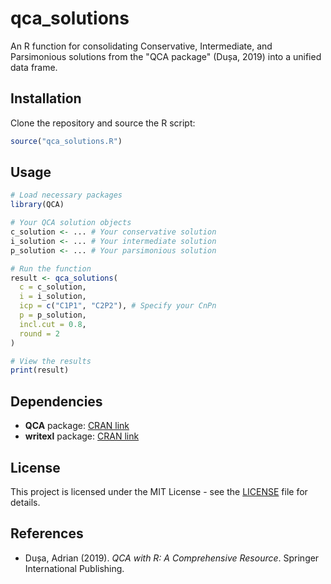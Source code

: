 # qca_solutions

An R function for consolidating Conservative, Intermediate, and Parsimonious solutions from the "QCA package" (Dușa, 2019) into a unified data frame.

## Installation

Clone the repository and source the R script:

```r
source("qca_solutions.R")
```

## Usage

```r
# Load necessary packages
library(QCA)

# Your QCA solution objects
c_solution <- ... # Your conservative solution
i_solution <- ... # Your intermediate solution
p_solution <- ... # Your parsimonious solution

# Run the function
result <- qca_solutions(
  c = c_solution,
  i = i_solution,
  icp = c("C1P1", "C2P2"), # Specify your CnPn
  p = p_solution,
  incl.cut = 0.8,
  round = 2
)

# View the results
print(result)
```

## Dependencies

- **QCA** package: [CRAN link](https://cran.r-project.org/package=QCA)
- **writexl** package: [CRAN link](https://CRAN.R-project.org/package=writexl)

## License

This project is licensed under the MIT License - see the [LICENSE](https://github.com/marisguia/qca_solutions/blob/master/LICENSE) file for details.

## References

- Dușa, Adrian (2019). *QCA with R: A Comprehensive Resource*. Springer International Publishing.
